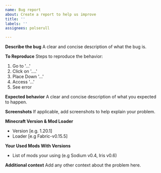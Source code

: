 ```yaml
---
name: Bug report
about: Create a report to help us improve
title: ''
labels: ''
assignees: polserull

---
```


**Describe the bug**
A clear and concise description of what the bug is.

**To Reproduce**
Steps to reproduce the behavior:
1. Go to '...'
2. Click on '....'
3. Place Down '...'
4. Access '...'
5. See error

**Expected behavior**
A clear and concise description of what you expected to happen.

**Screenshots**
If applicable, add screenshots to help explain your problem.

**Minecraft Version & Mod Loader**
 - Version [e.g. 1.20.1]
 - Loader [e.g Fabric-v0.15.5]

**Your Used Mods With Versions**
 - List of mods your using (e.g Sodium v0.4, Iris v0.6)

**Additional context**
Add any other context about the problem here.
